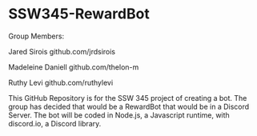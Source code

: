 # SSW345-RewardBot

Group Members: 

Jared Sirois github.com/jrdsirois

Madeleine Daniell github.com/thelon-m

Ruthy Levi github.com/ruthylevi

This GitHub Repository is for the SSW 345 project of creating a bot. The group has decided that would be a RewardBot that would be in a Discord Server. The bot will be coded in Node.js, a Javascript runtime, with discord.io, a Discord library. 

